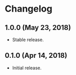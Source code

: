 # Changelog

## 1.0.0 (May 23, 2018)

- Stable release.

## 0.1.0 (Apr 14, 2018)

- Initial release.

